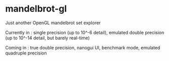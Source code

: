 # mandelbrot-gl
Just another OpenGL mandelbrot set explorer

Currently in : single precision (up to 10^-6 detail), emulated double precision (up to 10^-14 detail, but barely real-time)

Coming in : true double precision, nanogui UI, benchmark mode, emulated quadruple precision
